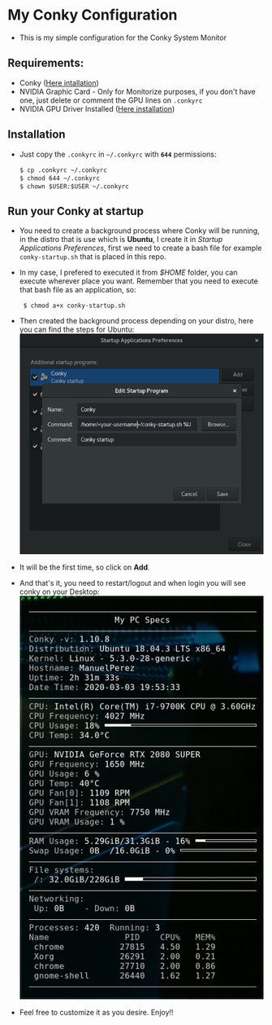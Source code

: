 # My Conky Configuration
* This is my simple configuration for the Conky System Monitor

## Requirements:
* Conky ([Here intallation](https://github.com/brndnmtthws/conky/wiki/Installation#debian--ubuntu))
* NVIDIA Graphic Card - Only for Monitorize purposes, if you don't have one, just delete or comment the GPU lines on `.conkyrc`
* NVIDIA GPU Driver Installed ([Here installation](https://www.cyberciti.biz/faq/ubuntu-linux-install-nvidia-driver-latest-proprietary-driver/))

## Installation
* Just copy the `.conkyrc` in `~/.conkyrc` with **`644`** permissions:
  ```
  $ cp .conkyrc ~/.conkyrc
  $ chmod 644 ~/.conkyrc
  $ chown $USER:$USER ~/.conkyrc
  ```

## Run your Conky at startup
* You need to create a background process where Conky will be running, in the distro that is use which is **Ubuntu**, I create it in *Startup Applications Preferences*, first we need to create a bash file for example `conky-startup.sh` that is placed in this repo.

* In my case, I prefered to executed it from *$HOME* folder, you can execute wherever place you want. Remember that you need to execute that bash file as an application, so:


  ```
   $ chmod a+x conky-startup.sh
  ```

* Then created the background process depending on your distro, here you can find the steps for Ubuntu:
![](./.img/image0.png)

* It will be the first time, so click on **Add**.

* And that's it, you need to restart/logout and when login you will see conky on your Desktop:
![](./.img/image1.png)

*  Feel free to customize it as you desire. Enjoy!!